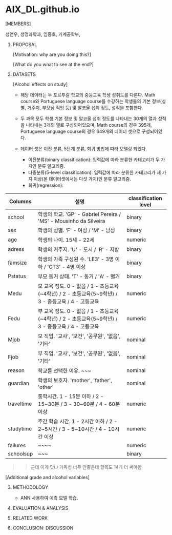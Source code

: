 # AIX_DL.github.io


[MEMBERS]

성연우, 생명과학과, 
임종호, 기계공학부, 

1. PROPOSAL

   [Motivation: why are you doing this?]

   [What do you wnat to see at the end?]

2. DATASETS

   [Alcohol effects on study]
   - 해당 데이터는 두 포르투갈 학교의 중등교육 학생 성취도를 다룬다. Math course와 Portuguese language course를 수강하는 학생들의 기본 정보(성별, 거주지, 부모님 직업 등) 및 알코올 섭취 정도, 성적을 포함한다.
   - 두 과목 모두 학생 기본 정보 및 알코올 섭취 정도를 나타내는 30개의 열과 성적을 나타내는 3개의 열로 구성되어있으며, Math course의 경우 395개, Portuguese language course의 경우 649개의 데이터 셋으로 구성되어있다.
   - 데이터 셋은 이진 분류, 5단계 분류, 회귀 방법에 따라 모델링 되었다.

      - 이진분류(binary classification): 입력값에 따라 분류한 카테고리가 두 가지인 분류 알고리즘. 
      - 다중분류(5-level classification): 입력값에 따라 분류한 카테고리가 세 가지 이상(본 데이터셋에서는 다섯 가지)인 분류 알고리즘.
      - 회귀(regression):

  |Columns|설명|classification level|
  |---|---|----|
  |school|학생의 학교. 'GP' - Gabriel Pereira / 'MS' - Mousinho da Silveira|binary|
  |sex|학생의 성별. 'F' - 여성 / 'M' - 남성|binary|
  |age|학생의 나이. 15세 - 22세|numeric|
  |adress|학생의 거주지. 'U' - 도시 / 'R' - 지방|binary|
  |famsize|학생의 가족 구성원 수. 'LE3' - 3명 이하 / 'GT3' - 4명 이상|binary|
  |Pstatus|부모 동거 상태. 'T' - 동거 / 'A' - 별거|binary|
  |Medu|모 교육 정도. 0 - 없음 / 1 - 초등교육(~4학년) / 2 - 초등교육(5~9학년) / 3 - 중등교육 / 4 - 고등교육|numeric|
  |Fedu|부 교육 정도. 0 - 없음 / 1 - 초등교육(~4학년) / 2 - 초등교육(5~9학년) / 3 - 중등교육 / 4 - 고등교육|numeric|
  |Mjob|모 직업. '교사', '보건', '공무원', '없음', '기타'|nominal|
  |Fjob|부 직업. '교사', '보건', '공무원', '없음', '기타'|nominal|
  |reason|학교를 선택한 이유. ~~~|nominal|
  |guardian|학생의 보호자. 'mother', 'father', 'other'|nominal|
  |traveltime|통학시간. 1 - 15분 이하 / 2 - 15~30분 / 3 - 30~60분 / 4 - 60분 이상|numeric|
  |studytime|주간 학습 시간. 1 - 2시간 이하 / 2 - 2~5시간 / 3 - 5~10시간 / 4 - 10시간 이상|numeric|
  |failures|~~~~|numeric|
  |schoolsup|~~~|binary|

>> 근데 이게 맞냐 가독성 너무 안좋은데 항목도 14개 더 써야함
  

  [Additional grade and alcohol variables]

3. METHODOLOGY
   - ANN 사용하여 예측 모델 학습. 




4. EVALUATION & ANALYSIS
5. RELATED WORK
6. CONCLUSION: DISCUSSION
